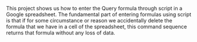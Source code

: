 This project shows us how to enter the Query formula through script in a Google spreadsheet. The fundamental part of entering formulas using script is that if for some circumstance or reason we accidentally delete the formula that we have in a cell of the spreadsheet, this command sequence returns that formula without any loss of data.
